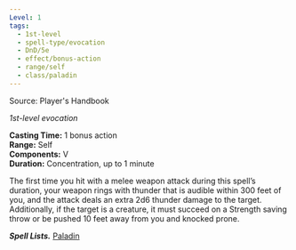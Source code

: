```yaml
---
Level: 1
tags:
  - 1st-level
  - spell-type/evocation
  - DnD/5e
  - effect/bonus-action
  - range/self
  - class/paladin
---
```

Source: Player's Handbook

_1st-level evocation_

**Casting Time:** 1 bonus action  
**Range:** Self  
**Components:** V  
**Duration:** Concentration, up to 1 minute

The first time you hit with a melee weapon attack during this spell’s duration, your weapon rings with thunder that is audible within 300 feet of you, and the attack deals an extra 2d6 thunder damage to the target. Additionally, if the target is a creature, it must succeed on a Strength saving throw or be pushed 10 feet away from you and knocked prone.

**_Spell Lists._** [Paladin](http://dnd5e.wikidot.com/spells:paladin)